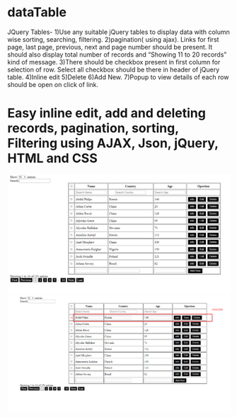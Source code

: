 # dataTable
JQuery Tables- 1)Use any suitable jQuery tables to display data with column wise sorting, searching, filtering. 2)pagination( using ajax). Links for first page, last page, previous, next and page number should be present. It should also display total number of records and “Showing 11 to 20 records” kind of message. 3)There should be checkbox present in first column for selection of row. Select all checkbox should be there in header of jQuery table. 4)Inline edit 5)Delete 6)Add New. 7)Popup to view details of each row should be open on click of link.
<br />
# Easy inline edit, add and deleting records, pagination, sorting, Filtering using AJAX, Json, jQuery, HTML and CSS
![Alt Text](https://github.com/poojathakor/dataTable/blob/master/repoimg/1.png)
![Alt Text](https://github.com/poojathakor/dataTable/blob/master/repoimg/2.PNG)
